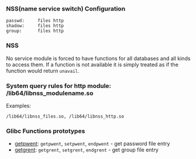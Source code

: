 ### NSS(name service switch) Configuration

```
passwd:     files http
shadow:     files http
group:      files http
```

### NSS

No service module is forced to have functions for all databases and all kinds to access them.
If a function is not available it is simply treated as if the function would return `unavail`.

### System query rules for http module: /lib64/libnss_modulename.so

Examples:
```
/lib64/libnss_files.so, /lib64/libnss_http.so
```

### Glibc Functions prototypes

* [getpwent](https://man7.org/linux/man-pages/man3/getpwent.3.html): `getpwent`, `setpwent`, `endpwent` - get password file entry
* [getgrent](https://www.man7.org/linux/man-pages/man3/getgrent.3.html):  `getgrent`, `setgrent`, `endgrent` - get group file entry

